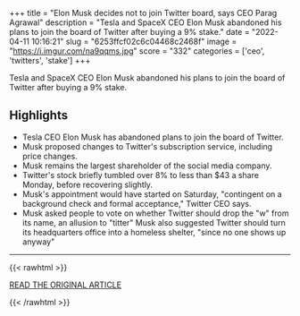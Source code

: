 +++
title = "Elon Musk decides not to join Twitter board, says CEO Parag Agrawal"
description = "Tesla and SpaceX CEO Elon Musk abandoned his plans to join the board of Twitter after buying a 9% stake."
date = "2022-04-11 10:16:21"
slug = "6253ffcf02c6c04468c2468f"
image = "https://i.imgur.com/na9qqms.jpg"
score = "332"
categories = ['ceo', 'twitters', 'stake']
+++

Tesla and SpaceX CEO Elon Musk abandoned his plans to join the board of Twitter after buying a 9% stake.

## Highlights

- Tesla CEO Elon Musk has abandoned plans to join the board of Twitter.
- Musk proposed changes to Twitter's subscription service, including price changes.
- Musk remains the largest shareholder of the social media company.
- Twitter's stock briefly tumbled over 8% to less than $43 a share Monday, before recovering slightly.
- Musk's appointment would have started on Saturday, "contingent on a background check and formal acceptance," Twitter CEO says.
- Musk asked people to vote on whether Twitter should drop the "w" from its name, an allusion to "titter" Musk also suggested Twitter should turn its headquarters office into a homeless shelter, "since no one shows up anyway"

---

{{< rawhtml >}}
  <p class="article-category">
    <a target="_blank" href="https://www.cnbc.com/2022/04/11/elon-musk-decides-not-to-join-twitter-board-says-ceo-parag-agrawal.html">READ THE ORIGINAL ARTICLE</a>
  </p>
{{< /rawhtml >}}
